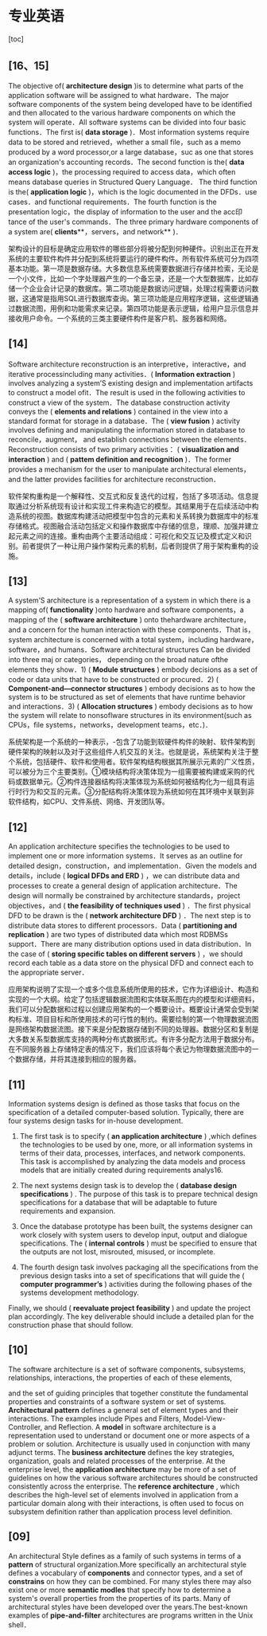# 专业英语

[toc]

## [16、15]

The objective of( **architecture design** )is to determine what parts of the application software will be assigned to what hardware．The major software components of the system being developed have to be identified and then allocated to the various hardware components on which the system will operate．All software systems can be divided into four basic functions．The first is( **data storage** )．Most information systems require data to be stored and retrieved，whether a small file，such as a memo produced by a word processor,or a large database，suc as one that stores an organization's accounting records．The second function is the( **data access logic** )，the processing required to access data，which often means database queries in Structured Query Language． The third function is the( **application logic** )，which is the logic documented in the DFDs．use cases．and functional requirements．The fourth function is the presentation logic，the display of information to the user and the acc印tance of the user's commands．The three primary hardware components of a system are( **clients****，servers，and network** )．

架构设计的目标是确定应用软件的哪些部分将被分配到何种硬件。识别出正在开发系统的主要软件构件并分配到系统将要运行的硬件构件。所有软件系统可分为四项基本功能。第一项是数据存储。大多数信息系统需要数据进行存储并检索，无论是一个小文件，比如一个字处理器产生的一个备忘录，还是一个大型数据库，比如存储一个企业会计记录的数据库。第二项功能是数据访问逻辑，处理过程需要访问数据，这通常是指用SQL进行数据库查询。第三项功能是应用程序逻辑，这些逻辑通过数据流图，用例和功能需求来记录。第四项功能是表示逻辑，给用户显示信息并接收用户命令。一个系统的三类主要硬件构件是客户机、服务器和网络。

 

## [14]

Software architecture reconstruction is an interpretive，interactive，and iterative processincluding many activities．( **Information extraction** )  involves analyzing a system’S existing design and implementation artifacts to construct a model ofit．The result is used in the following activities to construct a view of the system．The database construction activity conveys the  ( **elements and relations** ) contained in the view into a standard format for storage in a database．The  ( **view fusion** )  activity involves defining and manipulating the information stored in database to reconcile，augment， and establish connections between the elements．Reconstruction consists of two primary activities：  ( **visualization and interaction** ) and ( **pattem definition and recognition** )．The former provides a mechanism for the user to manipulate architectural elements，and the latter provides facilities for architecture reconstruction．

软件架构重构是一个解释性、交互式和反复迭代的过程，包括了多项活动。信息提取通过分析系统现有设计和实现工件来构造它的模型。其结果用于在后续活动中构造系统的视图。数据库构建活动把模型中包含的元素和关系转换为数据库中的标准存储格式。视图融合活动包括定义和操作数据库中存储的信息，理顺、加强并建立起元素之间的连接。重构由两个主要活动组成：可视化和交互记及模式定义和识别。前者提供了一种让用户操作架构元素的机制，后者则提供了用于架构重构的设施。

 

## [13]

A system’S architecture is a representation of a system in which there is a mapping of( **functionality** )onto hardware and software components，a mapping of the  ( **software architecture** )  onto thehardware architecture，and a concern for the human interaction with these components．That is， system architecture is concerned with a total system，including hardware，software，and humans．Software architectural structures Can be divided into three maj or categories， depending on the broad nature ofthe elements they show．1)  ( **Module structures** )  embody decisions as a set of code or data units that have to be constructed or procured．2)  ( **Component-and—connector structures** )  embody decisions as to how the system is to be structured as set of elements that have runtime behavior and interactions．3) ( **Allocation structures** ) embody decisions as to how the system will relate to nonsoflware structures in its environment(such as CPUs，file systems，networks，development teams，etc．)．

系统架构是一个系统的一种表示，-包含了功能到软硬件构件的映射、软件架构到硬件架构的映射以及对于这些组件人机交互的关注。也就是说，系统架构关注于整个系统，包括硬件、软件和使用者。软件架构结构根据其所展示元素的广义性质，可以被分为三个主要类别。①模块结构将决策体现为一组需要被构建或采购的代码或数据单元。②构件连接器结构将决策体现为系统如何被结构化为一组具有运行时行为和交互的元素。③分配结构将决策体现为系统如何在其环境中关联到非软件结构，如CPU、文件系统、网络、开发团队等。

 

## [12]

An application architecture specifies the technologies to be used to implement one or more information systems．It serves as an outline for detailed design，construction，and implementation．Given the models and details，include  ( **logical DFDs and ERD** )  ，we can distribute data and processes to create a general design of application architecture．The design will normally be constrained by architecture standards，project objectives，and   ( **the feasibility of techniques used** )  ．The first physical DFD to be drawn is the  ( **network architecture DFD** )  ．The next step is to distribute data stores to different processors．Data   ( **partitioning and replication** )  are two types of distributed data which most RDBMSs support．There are many distribution options used in data distribution．In the case of  ( **storing specific tables on different servers** )  ，we should record each table as a data store on the physical DFD and connect each to the appropriate server．

应用架构说明了实现一个或多个信息系统所使用的技术，它作为详细设计、构造和实现的一个大纲。给定了包括逻辑数据流图和实体联系图在内的模型和详细资料，我们可以分配数据和过程以创建应用架构的一个概要设计。概要设计通常会受到架构标准、项目目标和所使用技术的可行性的制约。需要绘制的第一个物理数据流图是网络架构数据流图。接下来是分配数据存储到不同的处理器。数据分区和复制是大多数关系型数据库支持的两种分布式数据形式。有许多分配方法用于数据分布。在不同服务器上存储特定表的情况下，我们应该将每个表记为物理数据流图中的一个数据存储，并将其连接到相应的服务器。

 

## [11]

Information systems design is defined as those tasks that focus on the specification of a detailed computer-based solution. Typically, there are four systems design tasks for in-house development.

   1) The first task is to specify  ( **an application architecture** )  ,which defines the technologies to be used by one, more, or all information systems in terms of their data, processes, interfaces, and network components. This task is accomplished by analyzing the data models and process models that are initially created during requirements analys16.

   2) The next systems design task is to develop the  ( **database design specifications** )   . The purpose of this task is to prepare technical design specifications for a database that will be adaptable to future requirements and expansion.

   3) Once the database prototype has been built, the systems designer can work closely with system users to develop input, output and dialogue specifications. The  ( **internal controls** )  must be specified to ensure that the outputs are not lost, misrouted, misused, or incomplete.

   4) The fourth design task involves packaging all the specifications from the previous design tasks into a set of specifications that will guide the  ( **computer programmer’s** )   activities during the following phases of the systems development methodology.

   Finally, we should  ( **reevaluate project feasibility** )   and update the project plan accordingly. The key deliverable should include a detailed plan for the construction phase that should follow.

 

## [10]

The software architecture is a set of software components, subsystems, relationships, interactions, the properties of each of these elements,

and the set of guiding principles that together constitute the fundamental properties and constraints of a software system or set of systems. **Architectural pattern** defines a general set of element types and their interactions. The examples include Pipes and Filters, Model-View-Controller, and Reflection. A **model** in software architecture is a representation used to understand or document one or more aspects of a problem or solution. Architecture is usually used in conjunction with many adjunct terms. The **business architecture** defines the key strategies, organization, goals and related processes of the enterprise. At the enterprise level, the **application architecture** may be more of a set of guidelines on how the various software architectures should be constructed consistently across the enterprise. The **reference architecture** , which describes the high-level set of elements involved in application from a particular domain along with their interactions, is often used to focus on subsystem definition rather than application process level definition.

 

## [09]

An architectural Style defines as a family of such systems in terms of a **pattern** of structural organization.More specifically an architectural style defines a vocabulary of **components** and connector types, and a set of **constrains** on how they can be combined. For many styles there may also exist one or more **semantic modles** that specify how to determine a system's overall properties from the properties of its parts. Many of architectural styles have been developed over the years.The best-known examples of **pipe-and-filter** architectures are programs written in the Unix shell．

 